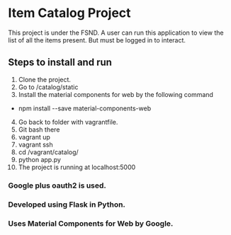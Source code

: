 # Item Catalog Project
This project is under the FSND.
A user can run this application to view the list of all the items present. But must be logged in to interact.

## Steps to install and run
1. Clone the project.
2. Go to /catalog/static
3. Install the material components for web by the following command
-  npm install --save material-components-web
4. Go back to folder with vagrantfile.
5. Git bash there
6. vagrant up
7. vagrant ssh
9. cd /vagrant/catalog/
10. python app.py
11. The project is running at localhost:5000

### Google plus oauth2 is used.
### Developed using Flask in Python.
### Uses Material Components for Web by Google.
